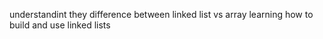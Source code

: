 understandint they difference between linked list vs array
learning how to build and use linked lists

